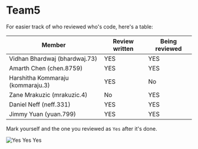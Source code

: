 # Team5

For easier track of who reviewed who's code, here's a table:

| Member  | Review written | Being reviewed |
| ------------- | ------------- | ------------- |
| Vidhan Bhardwaj (bhardwaj.73)  | YES  | YES |
| Amarth Chen (chen.8759)  | YES | YES |
| Harshitha Kommaraju (kommaraju.3)  | YES  | No |
| Zane Mrakuzic (mrakuzic.4)  | No  | YES |
| Daniel Neff (neff.331)  | YES  | YES |
| Jimmy Yuan (yuan.799)  | YES  | YES |

Mark yourself and the one you reviewed as `Yes` after it's done. 

![Yes Yes Yes](https://i.imgur.com/Qgl3Q2K.gif)



